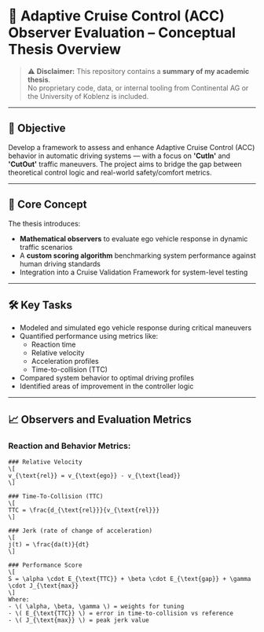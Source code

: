 # 🚗 Adaptive Cruise Control (ACC) Observer Evaluation – Conceptual Thesis Overview

> ⚠️ **Disclaimer:** This repository contains a **summary of my academic thesis**.  
> No proprietary code, data, or internal tooling from Continental AG or the University of Koblenz is included.

---

## 📌 Objective

Develop a framework to assess and enhance Adaptive Cruise Control (ACC) behavior in automatic driving systems — with a focus on **'CutIn'** and **'CutOut'** traffic maneuvers. The project aims to bridge the gap between theoretical control logic and real-world safety/comfort metrics.

---

## 🧠 Core Concept

The thesis introduces:
- **Mathematical observers** to evaluate ego vehicle response in dynamic traffic scenarios
- A **custom scoring algorithm** benchmarking system performance against human driving standards
- Integration into a Cruise Validation Framework for system-level testing

---

## 🛠 Key Tasks

- Modeled and simulated ego vehicle response during critical maneuvers
- Quantified performance using metrics like:
  - Reaction time
  - Relative velocity
  - Acceleration profiles
  - Time-to-collision (TTC)
- Compared system behavior to optimal driving profiles
- Identified areas of improvement in the controller logic

---

## 📈 Observers and Evaluation Metrics

### Reaction and Behavior Metrics:
```text
### Relative Velocity
\[
v_{\text{rel}} = v_{\text{ego}} - v_{\text{lead}}
\]

### Time-To-Collision (TTC)
\[
TTC = \frac{d_{\text{rel}}}{v_{\text{rel}}}
\]

### Jerk (rate of change of acceleration)
\[
j(t) = \frac{da(t)}{dt}
\]

### Performance Score
\[
S = \alpha \cdot E_{\text{TTC}} + \beta \cdot E_{\text{gap}} + \gamma \cdot J_{\text{max}}
\]
Where:
- \( \alpha, \beta, \gamma \) = weights for tuning
- \( E_{\text{TTC}} \) = error in time-to-collision vs reference
- \( J_{\text{max}} \) = peak jerk value
